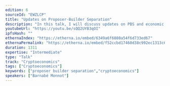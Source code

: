 ```yaml
---
edition: 6
sourceId: "EWZLCP"
title: "Updates on Proposer-Builder Separation"
description: "In this talk, I will discuss updates on PBS and economic models for validators, builders, searchers and users."
youtubeUrl: "https://youtu.be/sQQ2UYB3qOI"
ipfsHash: ""
ethernaIndex: "https://etherna.io/embed/6349a6f6080a54f6d733ed67"
ethernaPermalink: "https://etherna.io/embed/f52ccbd17460d38c992ec1313c61f487e432e77b8696bcf991abadf26056e751"
duration: 1311
expertise: "Intermediate"
type: "Talk"
track: "Cryptoeconomics"
tags: ["Cryptoeconomics"]
keywords: ["proposer builder separation","cryptoeconomics"]
speakers: ["Barnabé Monnot"]
---
```

